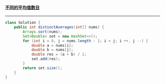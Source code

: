 #### <a href="https://leetcode.cn/problems/number-of-distinct-averages/">不同的平均值数目</a>

-------------

```java
class Solution {
    public int distinctAverages(int[] nums) {
        Arrays.sort(nums);
        Set<Double> set = new HashSet<>();
        for (int i = 0, j = nums.length - 1; i < j; i ++, j --) {
            double a = nums[i];
            double b = nums[j];
            double res = (a + b) / 2;
            set.add(res);
        }
        return set.size();
    }
}
```

